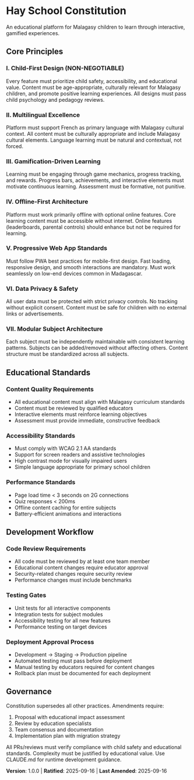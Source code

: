 # Hay School Constitution
An educational platform for Malagasy children to learn through interactive, gamified experiences.

## Core Principles

### I. Child-First Design (NON-NEGOTIABLE)
Every feature must prioritize child safety, accessibility, and educational value. Content must be age-appropriate, culturally relevant for Malagasy children, and promote positive learning experiences. All designs must pass child psychology and pedagogy reviews.

### II. Multilingual Excellence
Platform must support French as primary language with Malagasy cultural context. All content must be culturally appropriate and include Malagasy cultural elements. Language learning must be natural and contextual, not forced.

### III. Gamification-Driven Learning
Learning must be engaging through game mechanics, progress tracking, and rewards. Progress bars, achievements, and interactive elements must motivate continuous learning. Assessment must be formative, not punitive.

### IV. Offline-First Architecture
Platform must work primarily offline with optional online features. Core learning content must be accessible without internet. Online features (leaderboards, parental controls) should enhance but not be required for learning.

### V. Progressive Web App Standards
Must follow PWA best practices for mobile-first design. Fast loading, responsive design, and smooth interactions are mandatory. Must work seamlessly on low-end devices common in Madagascar.

### VI. Data Privacy & Safety
All user data must be protected with strict privacy controls. No tracking without explicit consent. Content must be safe for children with no external links or advertisements.

### VII. Modular Subject Architecture
Each subject must be independently maintainable with consistent learning patterns. Subjects can be added/removed without affecting others. Content structure must be standardized across all subjects.

## Educational Standards

### Content Quality Requirements
- All educational content must align with Malagasy curriculum standards
- Content must be reviewed by qualified educators
- Interactive elements must reinforce learning objectives
- Assessment must provide immediate, constructive feedback

### Accessibility Standards
- Must comply with WCAG 2.1 AA standards
- Support for screen readers and assistive technologies
- High contrast mode for visually impaired users
- Simple language appropriate for primary school children

### Performance Standards
- Page load time < 3 seconds on 2G connections
- Quiz responses < 200ms
- Offline content caching for entire subjects
- Battery-efficient animations and interactions

## Development Workflow

### Code Review Requirements
- All code must be reviewed by at least one team member
- Educational content changes require educator approval
- Security-related changes require security review
- Performance changes must include benchmarks

### Testing Gates
- Unit tests for all interactive components
- Integration tests for subject modules
- Accessibility testing for all new features
- Performance testing on target devices

### Deployment Approval Process
- Development → Staging → Production pipeline
- Automated testing must pass before deployment
- Manual testing by educators required for content changes
- Rollback plan must be documented for each deployment

## Governance

Constitution supersedes all other practices. Amendments require:
1. Proposal with educational impact assessment
2. Review by education specialists
3. Team consensus and documentation
4. Implementation plan with migration strategy

All PRs/reviews must verify compliance with child safety and educational standards. Complexity must be justified by educational value. Use CLAUDE.md for runtime development guidance.

**Version**: 1.0.0 | **Ratified**: 2025-09-16 | **Last Amended**: 2025-09-16
